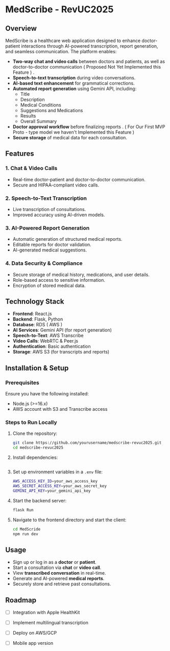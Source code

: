 # MedScribe - RevUC2025

## Overview
MedScribe is a healthcare web application designed to enhance doctor-patient interactions through AI-powered transcription, report generation, and seamless communication. 
The platform enables:

- **Two-way chat and video calls** between doctors and patients, as well as doctor-to-doctor communication ( Proposed Not Yet Implemented this Feature ) .
- **Speech-to-text transcription** during video conversations.
- **AI-based text enhancement** for grammatical corrections.
- **Automated report generation** using Gemini API, including:
  - Title
  - Description
  - Medical Conditions
  - Suggestions and Medications
  - Results
  - Overall Summary
- **Doctor approval workflow** before finalizing reports . ( For Our First MVP Proto - type model we haven't Implemented this Feature )
- **Secure storage** of medical data for each consultation.

## Features
### 1. **Chat & Video Calls**
- Real-time doctor-patient and doctor-to-doctor communication.
- Secure and HIPAA-compliant video calls.

### 2. **Speech-to-Text Transcription**
- Live transcription of consultations.
- Improved accuracy using AI-driven models.

### 3. **AI-Powered Report Generation**
- Automatic generation of structured medical reports.
- Editable reports for doctor validation.
- AI-generated medical suggestions.

### 4. **Data Security & Compliance**
- Secure storage of medical history, medications, and user details.
- Role-based access to sensitive information.
- Encryption of stored medical data.

## Technology Stack
- **Frontend**: React.js
- **Backend**: Flask, Python
- **Database**: RDS ( AWS ) 
- **AI Services**: Gemini API (for report generation)
- **Speech-to-Text**: AWS Transcribe
- **Video Calls**: WebRTC & Peer.js
- **Authentication**: Basic authentication
- **Storage**: AWS S3 (for transcripts and reports)

## Installation & Setup
### Prerequisites
Ensure you have the following installed:
- Node.js (>=16.x)
- AWS account with S3 and Transcribe access

### Steps to Run Locally
1. Clone the repository:
   ```sh
   git clone https://github.com/yourusername/medscribe-revuc2025.git
   cd medscribe-revuc2025
   ```
2. Install dependencies:
   ``` run sh requirments.txt file
   ```
3. Set up environment variables in a `.env` file:
   ```sh
   AWS_ACCESS_KEY_ID=your_aws_access_key
   AWS_SECRET_ACCESS_KEY=your_aws_secret_key
   GEMINI_API_KEY=your_gemini_api_key
   ```
4. Start the backend server:
   ```sh
   flask Run
   ```
5. Navigate to the frontend directory and start the client:
   ```sh
   cd MedScride
   npm run dev
   ```

## Usage
- Sign up or log in as a **doctor** or **patient**.
- Start a consultation via **chat** or **video call**.
- View **transcribed conversation** in real-time.
- Generate and AI-powered **medical reports**.
- Securely store and retrieve past consultations.

## Roadmap
- [ ] Integration with Apple HealthKit
- [ ] Implement multilingual transcription
- [ ] Deploy on AWS/GCP
- [ ] Mobile app version


